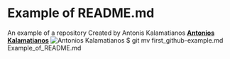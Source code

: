 # Example of README.md
An example of a repository
Created by Antonis Kalamatianos [**Antonios Kalamatianos**](https://www.linkedin.com/in/antonios-kalamatianos-bb2b1542/)
![Antonios Kalamatianos](https://media.licdn.com/dms/image/C5603AQHZB-UXk4cl_Q/profile-displayphoto-shrink_400_400/0/1516986811070?e=1724284800&v=beta&t=n2V4Gd1DJ62jFAd3vMcPpEiV39-OSaWyEXGKpQzV8Gk)
$ git mv first_github-example.md Example_of_README.md
